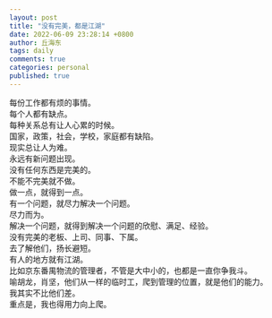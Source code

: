 ```yaml
---
layout: post
title: "没有完美，都是江湖"
date: 2022-06-09 23:28:14 +0800
author: 丘海东 
tags: daily
comments: true
categories: personal
published: true
---
```

每份工作都有烦的事情。  
每个人都有缺点。  
每种关系总有让人心累的时候。  
国家，政策，社会，学校，家庭都有缺陷。  
现实总让人为难。  
永远有新问题出现。  
没有任何东西是完美的。  
不能不完美就不做。  
做一点，就得到一点。  
有一个问题，就尽力解决一个问题。  
尽力而为。  
解决一个问题，就得到解决一个问题的欣慰、满足、经验。  
没有完美的老板、上司、同事、下属。  
去了解他们，扬长避短。  
有人的地方就有江湖。  
比如京东番禺物流的管理者，不管是大中小的，也都是一直你争我斗。  
喻胡龙，肖坚，他们从一样的临时工，爬到管理的位置，就是他们的能力。  
我其实不比他们差。  
重点是，我也得用力向上爬。
